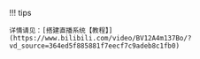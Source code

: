 !!! tips

    详情请见：[搭建直播系统【教程】](https://www.bilibili.com/video/BV12A4m137Bo/?vd_source=364ed5f885881f7eecf7c9adeb8c1fb0)
